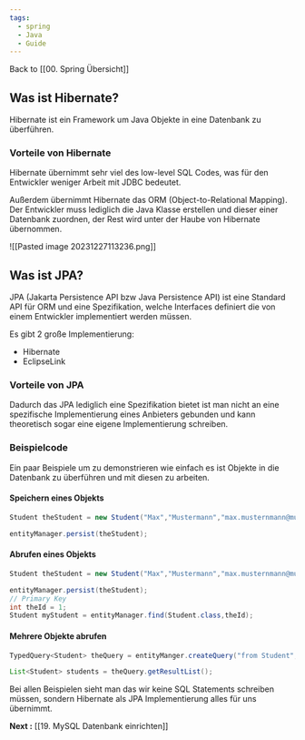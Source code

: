```yaml
---
tags:
  - spring
  - Java
  - Guide
---
```

Back to [[00. Spring Übersicht]]

## Was ist Hibernate?

Hibernate ist ein Framework um Java Objekte in eine Datenbank zu überführen.
### Vorteile von Hibernate

Hibernate übernimmt sehr viel des low-level SQL Codes, was für den Entwickler weniger Arbeit mit JDBC bedeutet.

Außerdem übernimmt Hibernate das ORM (Object-to-Relational Mapping).
Der Entwickler muss lediglich die Java Klasse erstellen und dieser einer Datenbank zuordnen, der Rest wird unter der Haube von Hibernate übernommen.

![[Pasted image 20231227113236.png]]

## Was ist JPA?

JPA (Jakarta Persistence API bzw Java Persistence API) ist eine Standard API für ORM und eine Spezifikation, welche Interfaces definiert die von einem Entwickler implementiert werden müssen.

Es gibt 2 große Implementierung:
- Hibernate 
- EclipseLink
### Vorteile von JPA

Dadurch das JPA lediglich eine Spezifikation bietet ist man nicht an eine spezifische Implementierung eines Anbieters gebunden und kann theoretisch sogar eine eigene Implementierung schreiben. 

### Beispielcode

Ein paar Beispiele um zu demonstrieren wie einfach es ist Objekte in die Datenbank zu überführen und mit diesen zu arbeiten.

#### Speichern eines Objekts

```java
Student theStudent = new Student("Max","Mustermann","max.musternmann@mustermail.de");

entityManager.persist(theStudent);
```

#### Abrufen eines Objekts

```java
Student theStudent = new Student("Max","Mustermann","max.musternmann@mustermail.de");

entityManager.persist(theStudent);
// Primary Key
int theId = 1;
Student myStudent = entityManager.find(Student.class,theId);
```

#### Mehrere Objekte abrufen

```java
TypedQuery<Student> theQuery = entityManger.createQuery("from Student",Student.class);

List<Student> students = theQuery.getResultList();
```

Bei allen Beispielen sieht man das wir keine SQL Statements schreiben müssen, sondern Hibernate als JPA Implementierung alles für uns übernimmt.


**Next :** [[19. MySQL Datenbank einrichten]]